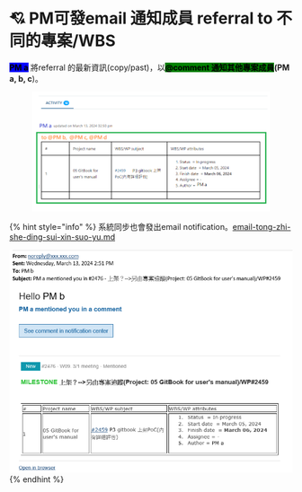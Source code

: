 # 💘 PM可發email 通知成員 referral to 不同的專案/WBS

<mark style="background-color:blue;">**PM a**</mark> 將referral 的最新資訊(copy/past)，以<mark style="background-color:green;">**@comment 通知其他專案成員**</mark>**(PM a, b, c**)。

<figure><img src="../.gitbook/assets/image (4) (1).png" alt=""><figcaption></figcaption></figure>

{% hint style="info" %}
系統同步也會發出email notification。[email-tong-zhi-she-ding-sui-xin-suo-yu.md](../fu-he-yi-ban-zhuan-an-guan-li-de-yong-fa/email-tong-zhi-she-ding-sui-xin-suo-yu.md "mention")

![](<../.gitbook/assets/image (1) (1) (1).png>)
{% endhint %}


